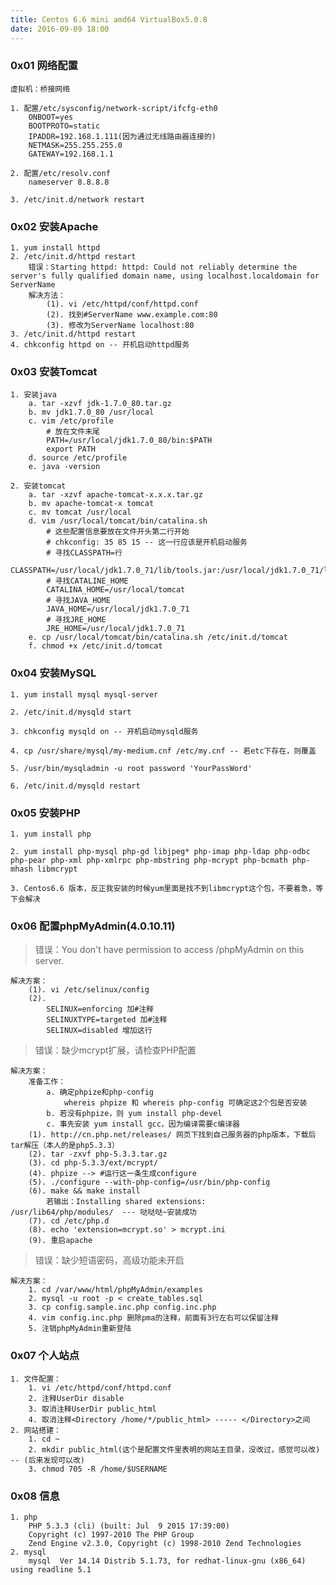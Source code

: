 ```yaml
---
title: Centos 6.6 mini amd64 VirtualBox5.0.8
date: 2016-09-09 18:00
---
```



### 0x01 网络配置
	
	虚拟机：桥接网络
	
	1. 配置/etc/sysconfig/network-script/ifcfg-eth0
		ONBOOT=yes
		BOOTPROTO=static
		IPADDR=192.168.1.111(因为通过无线路由器连接的)
		NETMASK=255.255.255.0
		GATEWAY=192.168.1.1
		
	2. 配置/etc/resolv.conf
		nameserver 8.8.8.8
		
	3. /etc/init.d/network restart
	
### 0x02 安装Apache

	1. yum install httpd
	2. /etc/init.d/httpd restart
		错误：Starting httpd: httpd: Could not reliably determine the server's fully qualified domain name, using localhost.localdomain for ServerName
		解决方法：
			(1). vi /etc/httpd/conf/httpd.conf
			(2). 找到#ServerName www.example.com:80
			(3). 修改为ServerName localhost:80
	3. /etc/init.d/httpd restart
	4. chkconfig httpd on -- 开机启动httpd服务
	
### 0x03 安装Tomcat
	1. 安装java
		a. tar -xzvf jdk-1.7.0_80.tar.gz
		b. mv jdk1.7.0_80 /usr/local
		c. vim /etc/profile
			# 放在文件末尾
			PATH=/usr/local/jdk1.7.0_80/bin:$PATH
			export PATH
		d. source /etc/profile
		e. java -version
		
	2. 安装tomcat
		a. tar -xzvf apache-tomcat-x.x.x.tar.gz
		b. mv apache-tomcat-x tomcat
		c. mv tomcat /usr/local
		d. vim /usr/local/tomcat/bin/catalina.sh
			# 这些配置信息要放在文件开头第二行开始
			# chkconfig: 35 85 15 -- 这一行应该是开机启动服务
			# 寻找CLASSPATH=行
			CLASSPATH=/usr/local/jdk1.7.0_71/lib/tools.jar:/usr/local/jdk1.7.0_71/lib/dt.jar
			# 寻找CATALINE_HOME
			CATALINA_HOME=/usr/local/tomcat
			# 寻找JAVA_HOME
			JAVA_HOME=/usr/local/jdk1.7.0_71
			# 寻找JRE_HOME
			JRE_HOME=/usr/local/jdk1.7.0_71
		e. cp /usr/local/tomcat/bin/catalina.sh /etc/init.d/tomcat
		f. chmod +x /etc/init.d/tomcat
	
### 0x04 安装MySQL

	1. yum install mysql mysql-server
	
	2. /etc/init.d/mysqld start
	
	3. chkconfig mysqld on -- 开机启动mysqld服务
	
	4. cp /usr/share/mysql/my-medium.cnf /etc/my.cnf -- 若etc下存在，则覆盖
	
	5. /usr/bin/mysqladmin -u root password 'YourPassWord'
	
	6. /etc/init.d/mysqld restart
	
### 0x05 安装PHP
	1. yum install php
	
	2. yum install php-mysql php-gd libjpeg* php-imap php-ldap php-odbc php-pear php-xml php-xmlrpc php-mbstring php-mcrypt php-bcmath php-mhash libmcrypt
	
	3. Centos6.6 版本，反正我安装的时候yum里面是找不到libmcrypt这个包，不要着急，等下会解决
	
### 0x06 配置phpMyAdmin(4.0.10.11)
	
> 错误：You don't have permission to access /phpMyAdmin on this server.
	
	解决方案：
		(1). vi /etc/selinux/config
		(2). 
			SELINUX=enforcing 加#注释
			SELINUXTYPE=targeted 加#注释
			SELINUX=disabled 增加这行
			
> 错误：缺少mcrypt扩展，请检查PHP配置
	
	解决方案：
		准备工作：
			a. 确定phpize和php-config
				whereis phpize 和 whereis php-config 可确定这2个包是否安装
			b. 若没有phpize，则 yum install php-devel
			c. 事先安装 yum install gcc，因为编译需要c编译器
		(1). http://cn.php.net/releases/ 网页下找到自己服务器的php版本，下载后tar解压（本人的是php5.3.3）
		(2). tar -zxvf php-5.3.3.tar.gz
		(3). cd php-5.3.3/ext/mcrypt/
		(4). phpize --> #运行这一条生成configure
		(5). ./configure --with-php-config=/usr/bin/php-config
		(6). make && make install
			若输出：Installing shared extensions:     /usr/lib64/php/modules/  --- 哒哒哒~安装成功
		(7). cd /etc/php.d
		(8). echo 'extension=mcrypt.so' > mcrypt.ini
		(9). 重启apache
	
> 错误：缺少短语密码，高级功能未开启
	
	解决方案：
		1. cd /var/www/html/phpMyAdmin/examples
		2. mysql -u root -p < create_tables.sql
		3. cp config.sample.inc.php config.inc.php
		4. vim config.inc.php 删除pma的注释，前面有3行左右可以保留注释
		5. 注销phpMyAdmin重新登陆

### 0x07 个人站点

	1. 文件配置：
		1. vi /etc/httpd/conf/httpd.conf
		2. 注释UserDir disable
		3. 取消注释UserDir public_html
		4. 取消注释<Directory /home/*/public_html> ----- </Directory>之间
	2. 网站搭建：
		1. cd ~
		2. mkdir public_html(这个是配置文件里表明的网站主目录，没改过，感觉可以改) -- (后来发现可以改)
		3. chmod 705 -R /home/$USERNAME
	
### 0x08 信息

	1. php
		PHP 5.3.3 (cli) (built: Jul  9 2015 17:39:00) 
		Copyright (c) 1997-2010 The PHP Group
		Zend Engine v2.3.0, Copyright (c) 1998-2010 Zend Technologies
	2. mysql
		mysql  Ver 14.14 Distrib 5.1.73, for redhat-linux-gnu (x86_64) using readline 5.1
